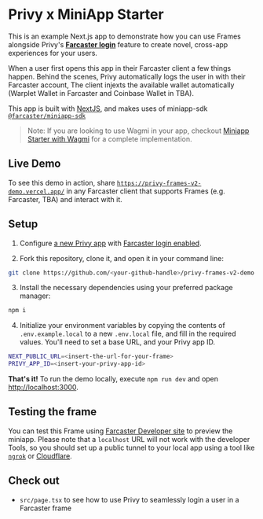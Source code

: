 # Privy x MiniApp Starter

This is an example Next.js app to demonstrate how you can use Frames alongside Privy's [**Farcaster login**](https://docs.privy.io/guide/guides/farcaster-login) feature to create novel, cross-app experiences for your users.

When a user first opens this app in their Farcaster client a few things happen. Behind the scenes, Privy automatically logs the user in with their Farcaster account, The client injexts the available wallet automatically (Warplet Wallet in Farcaster and Coinbase Wallet in TBA). 

This app is built with [NextJS](https://nextjs.org/), and makes uses of miniapp-sdk [`@farcaster/miniapp-sdk`](https://www.npmjs.com/package/@farcaster/miniapp-sdk)

>Note: If you are looking to use Wagmi in your app, checkout [Miniapp Starter with Wagmi](https://github.com/privy-io/privy-frames-v2-demo/tree/feat/miniapp-v2-wagmi) for a complete implementation.
## Live Demo

To see this demo in action, share [`https://privy-frames-v2-demo.vercel.app/`](https://privy-frames-v2-demo.vercel.app/) in any Farcaster client that supports Frames (e.g. Farcaster, TBA) and interact with it.

## Setup

1. Configure [a new Privy app](https://dashboard.privy.io/) with [Farcaster login enabled](https://docs.privy.io/guide/react/recipes/misc/farcaster#login-with-farcaster).

2. Fork this repository, clone it, and open it in your command line:

```sh
git clone https://github.com/<your-github-handle>/privy-frames-v2-demo
```

3. Install the necessary dependencies using your preferred package manager:

```sh
npm i
```

4. Initialize your environment variables by copying the contents of `.env.example.local` to a new `.env.local` file, and fill in the required values. You'll need to set a base URL, and your Privy app ID.

```sh
NEXT_PUBLIC_URL=<insert-the-url-for-your-frame>
PRIVY_APP_ID=<insert-your-privy-app-id>
```

**That's it!** To run the demo locally, execute `npm run dev` and open [http://localhost:3000](http://localhost:3000).

## Testing the frame

You can test this Frame using [Farcaster Developer site](https://farcaster.xyz/~/developers/mini-apps/embed) to preview the miniapp. Please note that a `localhost` URL will not work with the developer Tools, so you should set up a public tunnel to your local app using a tool like [`ngrok`](https://ngrok.com/) or [Cloudflare](https://www.cloudflare.com/products/tunnel/).

## Check out

- `src/page.tsx` to see how to use Privy to seamlessly login a user in a Farcaster frame
